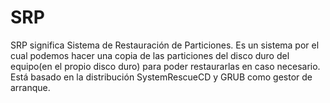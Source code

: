 # SRP
SRP significa Sistema de Restauración de Particiones. Es un sistema por el cual podemos hacer una copia de las particiones del disco duro del equipo(en el propio disco duro) para poder restaurarlas en caso necesario. Está basado en la distribución SystemRescueCD y GRUB como gestor de arranque. 
